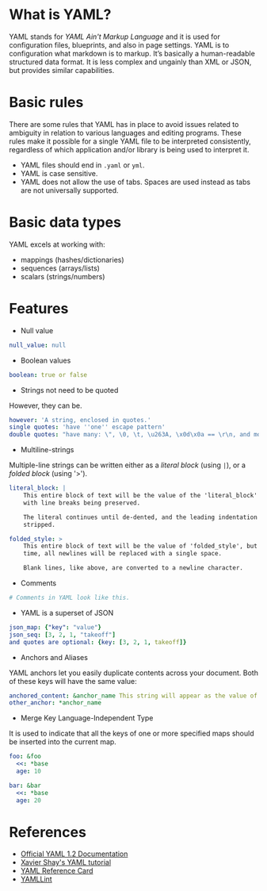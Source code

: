 # What is YAML?

YAML stands for *YAML Ain't Markup Language* and it is used for configuration files, blueprints, and also in page settings.
YAML is to configuration what markdown is to markup. It’s basically a human-readable structured data format. It is less complex and ungainly than XML or JSON, but provides similar capabilities.

# Basic rules

There are some rules that YAML has in place to avoid issues related to ambiguity in relation to various languages and editing programs. These rules make it possible for a single YAML file to be interpreted consistently, regardless of which application and/or library is being used to interpret it.

- YAML files should end in ``.yaml`` or ``yml``.
- YAML is case sensitive.
- YAML does not allow the use of tabs. Spaces are used instead as tabs are not universally supported.

# Basic data types

YAML excels at working with:

- mappings (hashes/dictionaries)
- sequences (arrays/lists)
- scalars (strings/numbers)

# Features

- Null value

```yaml
null_value: null
```

- Boolean values

```yaml
boolean: true or false
```

- Strings not need to be quoted

However, they can be.

```yaml
however: 'A string, enclosed in quotes.'
single quotes: 'have ''one'' escape pattern'
double quotes: "have many: \", \0, \t, \u263A, \x0d\x0a == \r\n, and more."
```

- Multiline-strings

Multiple-line strings can be written either as a *literal block* (using ``|``), or a *folded block* (using '>').

```yaml
literal_block: |
    This entire block of text will be the value of the 'literal_block' key,
    with line breaks being preserved.

    The literal continues until de-dented, and the leading indentation is
    stripped.
```

```yaml
folded_style: >
    This entire block of text will be the value of 'folded_style', but this
    time, all newlines will be replaced with a single space.

    Blank lines, like above, are converted to a newline character.
```

- Comments

```yaml
# Comments in YAML look like this.
```

- YAML is a superset of JSON

```yaml
json_map: {"key": "value"}
json_seq: [3, 2, 1, "takeoff"]
and quotes are optional: {key: [3, 2, 1, takeoff]}
```

- Anchors and Aliases

YAML anchors let you easily duplicate contents across your document. Both of these keys will have the same value:

```yaml
anchored_content: &anchor_name This string will appear as the value of two keys.
other_anchor: *anchor_name
```

- Merge Key Language-Independent Type

It is used to indicate that all the keys of one or more specified maps should be inserted into the current map.

```yaml
foo: &foo
  <<: *base
  age: 10

bar: &bar
  <<: *base
  age: 20
```

# References

- [Official YAML 1.2 Documentation](https://yaml.org/spec/1.2/spec.html)
- [Xavier Shay's YAML tutorial](https://rhnh.net/2011/01/31/yaml-tutorial/)
- [YAML Reference Card](https://yaml.org/refcard.html)
- [YAMLLint](http://www.yamllint.com/)
